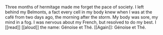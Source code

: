 Three months of hermitage made me forget the pace of society. I left behind my Belmonts, a fact every cell in my body knew when I was at the café from two days ago, the morning after the storm. My body was sore, my mind in a fog. I was nervous about my French, but resolved to do my best. I [[read]] [[aloud]] the name: Génoise et Thé. [[Again]]: Génoise et Thé.